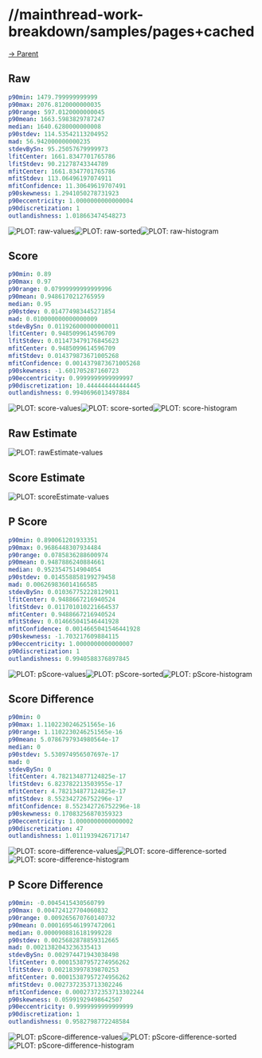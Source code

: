 
# //mainthread-work-breakdown/samples/pages+cached

[→ Parent](../..)


## Raw


```yaml
p90min: 1479.799999999999
p90max: 2076.8120000000035
p90range: 597.0120000000045
p90mean: 1663.5983829787247
median: 1640.6280000000008
p90stdev: 114.53542113204952
mad: 56.942000000000235
stdevBySn: 95.25057679999973
lfitCenter: 1661.8347701765786
lfitStdev: 90.21278743344789
mfitCenter: 1661.8347701765786
mfitStdev: 113.06496197074911
mfitConfidence: 11.30649619707491
p90skewness: 1.2941050278731923
p90eccentricity: 1.0000000000000004
p90discretization: 1
outlandishness: 1.018663474548273

```

![PLOT: raw-values](./raw/values.svg)![PLOT: raw-sorted](./raw/sorted.svg)![PLOT: raw-histogram](./raw/histogram.svg)
## Score


```yaml
p90min: 0.89
p90max: 0.97
p90range: 0.07999999999999996
p90mean: 0.9486170212765959
median: 0.95
p90stdev: 0.014774983445271854
mad: 0.010000000000000009
stdevBySn: 0.011926000000000011
lfitCenter: 0.9485099614596709
lfitStdev: 0.011473479176845623
mfitCenter: 0.9485099614596709
mfitStdev: 0.014379873671005268
mfitConfidence: 0.0014379873671005268
p90skewness: -1.601705287160723
p90eccentricity: 0.9999999999999997
p90discretization: 10.444444444444445
outlandishness: 0.9940696013497884

```

![PLOT: score-values](./score/values.svg)![PLOT: score-sorted](./score/sorted.svg)![PLOT: score-histogram](./score/histogram.svg)
## Raw Estimate

![PLOT: rawEstimate-values](./rawEstimate/values.svg)
## Score Estimate

![PLOT: scoreEstimate-values](./scoreEstimate/values.svg)
## P Score


```yaml
p90min: 0.890061201933351
p90max: 0.9686448307934484
p90range: 0.0785836288600974
p90mean: 0.9487886240884661
median: 0.9523547514904054
p90stdev: 0.014558858199279458
mad: 0.006269836014166585
stdevBySn: 0.010367752228129011
lfitCenter: 0.9488667216940524
lfitStdev: 0.011701010221664537
mfitCenter: 0.9488667216940524
mfitStdev: 0.014665041546441928
mfitConfidence: 0.0014665041546441928
p90skewness: -1.703217609884115
p90eccentricity: 1.0000000000000007
p90discretization: 1
outlandishness: 0.9940588376897845

```

![PLOT: pScore-values](./pScore/values.svg)![PLOT: pScore-sorted](./pScore/sorted.svg)![PLOT: pScore-histogram](./pScore/histogram.svg)
## Score Difference


```yaml
p90min: 0
p90max: 1.1102230246251565e-16
p90range: 1.1102230246251565e-16
p90mean: 5.0786797934980564e-17
median: 0
p90stdev: 5.530974956507697e-17
mad: 0
stdevBySn: 0
lfitCenter: 4.782134877124825e-17
lfitStdev: 6.823782213503955e-17
mfitCenter: 4.782134877124825e-17
mfitStdev: 8.552342726752296e-17
mfitConfidence: 8.552342726752296e-18
p90skewness: 0.17083256870359323
p90eccentricity: 1.0000000000000002
p90discretization: 47
outlandishness: 1.0111939426717147

```

![PLOT: score-difference-values](./score-difference/values.svg)![PLOT: score-difference-sorted](./score-difference/sorted.svg)![PLOT: score-difference-histogram](./score-difference/histogram.svg)
## P Score Difference


```yaml
p90min: -0.0045415430560799
p90max: 0.004724127704060832
p90range: 0.009265670760140732
p90mean: 0.0001695461997472061
median: 0.0000908816181999228
p90stdev: 0.0025682878859312665
mad: 0.0021382043236335413
stdevBySn: 0.002974471943038498
lfitCenter: 0.00015387957274956262
lfitStdev: 0.002183997839870253
mfitCenter: 0.00015387957274956262
mfitStdev: 0.0027372353713302246
mfitConfidence: 0.00027372353713302244
p90skewness: 0.05991929498642507
p90eccentricity: 0.9999999999999999
p90discretization: 1
outlandishness: 0.9582798772248584

```

![PLOT: pScore-difference-values](./pScore-difference/values.svg)![PLOT: pScore-difference-sorted](./pScore-difference/sorted.svg)![PLOT: pScore-difference-histogram](./pScore-difference/histogram.svg)
